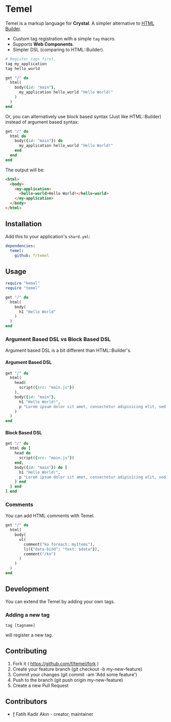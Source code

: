 # Temel

Temel is a markup language for **Crystal**. A simpler alternative to [HTML Builder](http://github.com/crystal-lang/html-builder).

- Custom tag registration with a simple `tag` macro.
- Supports **Web Components**.
- Simpler DSL (comparing to HTML::Builder).

```ruby
# Register tags first.
tag my_application
tag hello_world

get "/" do
  html(
    body({id: "main"},
      my_application hello_world "Hello World!"
    )
  )
end
```

Or, you can alternatively use block based syntax (Just like HTML::Builder) instead of argument based syntax:

```ruby
get "/" do
  html do
    body({id: "main"}) do
      my_application hello_world "Hello World!"
    end
  end
end
```

The output will be:
```html
<html>
  <body>
    <my-application>
      <hello-world>Hello World!</hello-world>
    </my-application>
  </body>
</html>
```

## Installation

Add this to your application's `shard.yml`:

```yaml
dependencies:
  temel:
    github: f/temel
```

## Usage

```ruby
require "kemal"
require "temel"

get "/" do
  html(
    body(
      h1 "Hello World"
    )
  )
end
```

### Argument Based DSL vs Block Based DSL

Argument based DSL is a bit different than HTML::Builder's.

#### Argument Based DSL
```ruby
get "/" do
  html(
    head(
      script({src: "main.js"})
    ),
    body({id: "main"},
      h1 "Hello World!",
      p "Lorem ipsum dolor sit amet, consectetur adipisicing elit, sed do eiusmod tempor incididunt ut labore et dolore magna aliqua."
    )
  )
end
```

#### Block Based DSL
```ruby
get "/" do
  html do [
    head do
      script({src: "main.js"})
    end,
    body({id: "main"}) do [
      h1 "Hello World!",
      p "Lorem ipsum dolor sit amet, consectetur adipisicing elit, sed do eiusmod tempor incididunt ut labore et dolore magna aliqua."
    ] end
  ] end
] end
```

### Comments
You can add HTML comments with Temel.

```ruby
get "/" do
  html(
    body(
      ul(
        comment("ko foreach: myItems"),
        li({"data-bind": "text: $data"}),
        comment("/ko")
      )
    )
  )
end
```

## Development

You can extend the Temel by adding your own tags.

### Adding a new tag

```
tag [tagname]
```

will register a new tag.

## Contributing

1. Fork it ( https://github.com/f/temel/fork )
2. Create your feature branch (git checkout -b my-new-feature)
3. Commit your changes (git commit -am 'Add some feature')
4. Push to the branch (git push origin my-new-feature)
5. Create a new Pull Request

## Contributors

- [f](https://github.com/f) Fatih Kadir Akın - creator, maintainer
